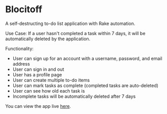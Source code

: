 # Blocitoff

A self-destructing to-do list application with Rake automation.

Use Case: If a user hasn't completed a task within 7 days, it will be automatically deleted by the application.

Functionality:
* User can sign up for an account with a username, password, and email address
* User can sign in and out
* User has a profile page
* User can create multiple to-do items
* User can mark tasks as complete (completed tasks are auto-deleted)
* User can see how old each task is
* Incomplete tasks will be automatically deleted after 7 days

You can view the app live [here](https://mem-blocitoff.herokuapp.com/).
